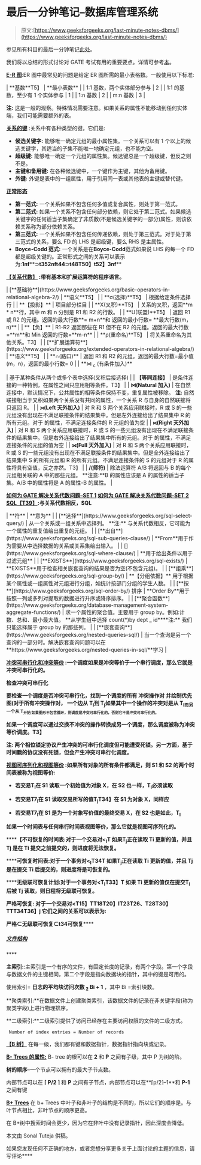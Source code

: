 # 最后一分钟笔记–数据库管理系统

> 原文:[https://www.geeksforgeeks.org/last-minute-notes-dbms/](https://www.geeksforgeeks.org/last-minute-notes-dbms/)

参见所有科目的最后一分钟笔记[此处](https://www.geeksforgeeks.org/lmns-gq/)。

我们将以总结的形式讨论对 GATE 考试有用的重要要点。详情可参考[本](https://www.geeksforgeeks.org/gate-cs-notes-gq/)。 

[**E-R 图**](https://www.geeksforgeeks.org/database-management-system-er-model/):ER 图中最常见的问题是给定 ER 图所需的最小表格数。一般使用以下标准:

<colgroup><col><col></colgroup>
| **基数**T5】 | **最小表数** |
| 1:1 基数，两个实体部分参与 | 2 |
| 1:1 的基数，至少有 1 个实体参与 | 1 |
| 1:n 基数 | 2 |
| m:n 基数 | 3 |

**注:** 这是一般的观察。特殊情况需要注意。如果关系的属性不能移动到任何实体端，我们可能需要额外的表。

[**关系的键**](https://www.geeksforgeeks.org/dbms-keys-candidate-super-primary-alternate-and-foreign/) :关系中有各种类型的键，它们是:

*   **候选关键字:** 能够唯一确定元组的最小属性集。一个关系可以有 1 个以上的候选关键字，其适当的子集不能唯一地确定元组，也不能为空。
*   **超级键:** 能够唯一确定一个元组的属性集。候选键总是一个超级键，但反之则不是。
*   **主键和备用键:** 在各种候选键中，一个键作为主键，其他为备用键。
*   **外键:** 外键是表中的一组属性，用于引用同一表或其他表的主键或替代键。

[**正常形态**](https://www.geeksforgeeks.org/database-normalization-normal-forms/)

*   **第一范式:** 一个关系如果不包含任何多值或复合属性，则处于第一范式。
*   **第二范式:** 如果一个关系不包含任何部分依赖，则它处于第二范式。如果候选关键字的任何适当子集确定了非质数(不是候选关键字的一部分)属性，则该依赖关系称为部分依赖关系。
*   **第三范式:** 一个关系如果不包含任何传递依赖，则处于第三范式。对于处于第三范式的关系，要么 FD 的 LHS 是超级键，要么 RHS 是主属性。
*   **Boyce-Codd 范式:** 一个关系是在**Boyce-Codd**范式如果说 LHS 的每一个 FD 都是超级关键的。正常形式之间的关系可以表示为:**1nf****⊃**t352nft44**⊃**t48T50】t52】3nf****

****[**【关系代数】**](https://www.geeksforgeeks.org/database-management-system-relational-algebra/) :带有基本和扩展运算符的程序语言。****

<colgroup><col><col></colgroup>
| [**基础符**](https://www.geeksforgeeks.org/basic-operators-in-relational-algebra-2/) | **语义**T5】 |
| **σ(选择)**T5】 | 根据给定条件选择行 |
| **【投影】** | 项目部分栏目 |
| **X(叉积)**T5】 | 关系的叉积，返回**m * n**行，其中 m 和 n 分别是 R1 和 R2 的行数。 |
| **U(联盟)**T5】 | 返回 R1 或 R2 的元组。返回的最大行数**= m+n**和 返回的最小行数= **最大行数(m，n)** |
| **【负】** | R1-R2 返回那些在 R1 但不在 R2 的元组。返回的最大行数=**m**和 Min 返回的行数=**m-n** |
| **ρ(重命名)**T5】 | 将关系重命名为其他关系。T3】 |

<colgroup><col><col></colgroup>
| [**扩展运算符**](https://www.geeksforgeeks.org/extended-operators-in-relational-algebra/) | **语义**T5】 |
| **∩(路口)** | 返回 R1 和 R2 的元组。返回的最大行数=最小值(m，n)，返回的最小行数= 0 |
| **⋈ <sub>c</sub> (有条件加入)**

 | 基于某种条件从两个或多个表中选择(叉积后接选择) |
| **【等同连接】** | 是条件连接的一种特例，在属性之间只应用相等条件。T3】 |
| **⋈(Natural 加入)** | 在自然连接中，默认情况下，公共属性的相等条件保持不变，重复属性被移除。 **注:** 自然联接相当于叉积如果两个关系没有共同的属性，一个关系 R 与自身的自然联接将只返回 R。 |
| **⟕(Left 天外加入)** | 对 R 和 S 两个关系应用联接时，R 或 S 的一些元组没有出现在不满足联接条件的结果集中。但是左外连接给出了结果集中 R 的所有元组。对于 的属性，不满足连接条件的 R 元组的值为空 |
| **⟖(Right 天外加入)** | 对 R 和 S 两个关系应用联接时，R 或 S 的一些元组没有出现在不满足联接条件的结果集中。但是右外连接给出了结果集中所有的元组。对于 的属性，不满足连接条件的元组的值为空 |
| **⟗(Full 天外加入)** | 对 R 和 S 两个关系应用联接时，R 或 S 的一些元组没有出现在不满足联接条件的结果集中。但是全外连接给出了结果集中 S 的所有元组和 R 的所有元组。不满足连接条件的 S 的元组对于 R 的属性将具有空值，反之亦然。T3】 |
| **/(师符)** | 除法运算符 A/B 将返回与 B 的每个元组相关联的 A 中的那些元组。 **注意:**B 的属性应该是 A 的属性的适当子集。A/B 中的属性将是 A 的属性-B 的属性。 |

 ****[如何为 GATE 解决关系代数问题–SET 1](https://www.geeksforgeeks.org/how-to-solve-relational-algebra-problems-for-gate/) [如何为 GATE 解决关系代数问题–SET 2](https://www.geeksforgeeks.org/how-to-solve-relational-algebra-problems-for-gate/) [**SQL**【T39】](https://www.geeksforgeeks.org/sql-tutorial/):与关系代数相反，SQL****

<colgroup><col><col></colgroup>
| **符** | **意为** |
| [**选择**](https://www.geeksforgeeks.org/sql-select-query/) | 从一个关系或一组关系中选择列。 **注:** 与关系代数相反，它可能为一个属性的重复值给出重复的元组。 |
| [**出自**](https://www.geeksforgeeks.org/sql-sub-queries-clause/) | **From**用于作为需要从中选择数据的关系或关系集给出输入。 |
| [](https://www.geeksforgeeks.org/sql-where-clause/) | **用于给出条件以用于过滤元组** |
| [**EXISTS**](https://www.geeksforgeeks.org/sql-exists/) | **EXISTS**用于检查相关嵌套查询的结果是否为空(不包含元组)。 |
| [**组乘**](https://www.geeksforgeeks.org/sql-group-by/) | **【分组依据】** 用于根据某个属性或一组属性对元组进行分组，如统计按部门分组的学生人数。 |
| [**按**](https://www.geeksforgeeks.org/sql-order-by/) 排序 | **Order By**用于按照一列或多列对提取的数据进行升序或降序排序。 |
| [**聚合函数**](https://www.geeksforgeeks.org/database-management-system-aggregate-functions/) | 求一个属性的聚合值。主要用于 group by。例如:计数、总和、最小最大值。 **从学生组中选择 count(*)by dept _ id****注:** 我们只能选择属于 group by 的那些列。 |
| [**嵌套查询**](https://www.geeksforgeeks.org/nested-queries-sql/) | 当一个查询是另一个查询的一部分时。解决嵌套查询问题可以在**https://www.geeksforgeeks.org/nested-queries-in-sql/**学习 |

****[**冲突可串行化和冲突等价**](https://www.geeksforgeeks.org/conflict-serializability/) :一个调度如果是冲突等价于一个串行调度，那么它就是冲突可串行化的。****

******检查冲突可串行化******

****要检查一个调度是否冲突可串行化，找到一个调度的所有 **冲突操作对** 并绘制优先图(对于所有冲突操作对， 一个边从 T<sub>I</sub>到 T<sub>j</sub>如果其中一个操作的冲突对是从 T<sub>I而另一个从 T<sub>开始 如果图形不包含循环，则调度是冲突可串行化的，否则它不是冲突可串行化的。</sub></sub>****

****如果一个调度可以通过交换不冲突的操作转换成另一个调度，那么调度被称为冲突等价调度。T3】****

******注:** 两个相位锁定协议产生冲突的可串行化调度但可能遭受死锁。另一方面，基于时间戳的协议没有死锁，但会产生冲突可串行化调度。****

****[**视图可序列化和视图等价**](https://www.geeksforgeeks.org/dbms-how-to-test-two-schedule-are-view-equal-or-not-2/) :如果所有对象的所有条件都满足，则 S1 和 S2 的两个时间表被称为视图等价:****

*   ****若交易T<sub>I</sub>在 S1 读取一个初始值为对象 X，在 S2 也一样，T<sub>I</sub>必须读取****

*   ****若交易T7<sub>I</sub>在 S1 读取交易所写的值T<sub>j</sub>T34】在 S1 为对象 X，同样应****

*   ****若交易T7<sub>I</sub>在 S1 是为一个对象写价值的最终交易 X，在 S2 也是如此，T<sub>I</sub>****

****如果一个时间表与任何串行时间表视图等价，那么它就是视图可序列化的。****

******【不可恢复的时间表:**对于一个交易对<<sub>I</sub>T 如果T<sub>j</sub>正在读取 Ti 更新的值，并且 Tj 是在 Ti 提交之前提交的，则进度将无法恢复。****

******可恢复时间表:**对于一个事务对<<sub>I</sub>T34T 如果T<sub>j</sub>正在读取 Ti 更新的值，并且 Tj 是在提交 Ti 后提交的，则进度将是可恢复的。****

******无级联可恢复计划:**对于一个事务对<T<sub>I</sub>T33】T 如果 Ti 更新的值仅在提交T<sub>I</sub>后被 Tj 读取，则日程将无级联可恢复。****

******严格可恢复:** 对于一个交易对<T15】TT18T20】IT23T26、T28T30】TTT34T36】j 它们之间的关系可以表示为:****

******严格****⊂******无级联可恢复****⊂**t34**可恢复********

****[](https://www.geeksforgeeks.org/indexing-in-databases-set-1/)****

##### ****[文件结构](https://www.geeksforgeeks.org/indexing-in-databases-set-1/)****

****[](https://www.geeksforgeeks.org/indexing-in-databases-set-1/)

**主索引:**:主索引是一个有序的文件，有固定长度的记录，有两个字段。第一个字段与数据文件的主键相同，第二个字段是指向数据块的指针，其中的键是可用的。

使用索引= **日志的平均块访问次数 <sub>2</sub> Bi + 1** ，其中 Bi =索引块数。

**聚类索引:**在数据文件上创建聚类索引，该数据文件的记录在非关键字段(称为聚类字段)上进行物理排序。

**二级索引:**二级索引提供了访问已经存在主要访问权限的文件的二级方式。

```
 Number of index entries = Number of records
```

[**<u>【B 树】</u>**](https://www.geeksforgeeks.org/b-tree-set-1-introduction-2/)
在每一级，我们都有键和数据指针，数据指针指向块或记录。

[**B- Trees 的属性:**](https://www.geeksforgeeks.org/b-tree-set-1-introduction-2/)
B- tree 的根可以在 **2** 和 **P** 之间有子级，其中 P 为树的阶。

**树的顺序**–一个节点可以拥有的最大子节点数。

内部节点可以在 **⌈ P/2 ⌉** 和 **P**
之间有子节点，内部节点可以在**⌈p/2⌉–1**和 **P-1** 之间有键

[**<u>B+ Trees</u>**](https://www.geeksforgeeks.org/database-file-indexing-b-tree-introduction/)
在 b+ Trees 中叶子和非叶子的结构是不同的，所以它们的顺序是。与叶节点相比，非叶节点的顺序更高。

在 B+树中搜索时间会更少，因为它在非叶中没有记录指针，因此深度会降低。

本文由 Sonal Tuteja 供稿。

如果您发现任何不正确的地方，或者您想分享更多关于上面讨论的主题的信息，请写评论****